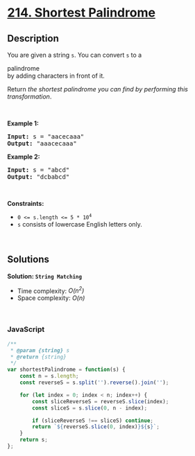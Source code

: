 # [214. Shortest Palindrome](https://leetcode.com/problems/shortest-palindrome)

## Description

<div class="elfjS" data-track-load="description_content"><p>You are given a string <code>s</code>. You can convert <code>s</code> to a <span data-keyword="palindrome-string" class=" cursor-pointer relative text-dark-blue-s text-sm"><div class="popover-wrapper inline-block" data-headlessui-state=""><div><div aria-expanded="false" data-headlessui-state="" id="headlessui-popover-button-:rq2:"><div>palindrome</div></div><div style="position: fixed; z-index: 40; inset: 0px auto auto 0px; transform: translate(378px, 183px);"></div></div></div></span> by adding characters in front of it.</p>

<p>Return <em>the shortest palindrome you can find by performing this transformation</em>.</p>

<p>&nbsp;</p>
<p><strong class="example">Example 1:</strong></p>
<pre><strong>Input:</strong> s = "aacecaaa"
<strong>Output:</strong> "aaacecaaa"
</pre><p><strong class="example">Example 2:</strong></p>
<pre><strong>Input:</strong> s = "abcd"
<strong>Output:</strong> "dcbabcd"
</pre>
<p>&nbsp;</p>
<p><strong>Constraints:</strong></p>

<ul>
	<li><code>0 &lt;= s.length &lt;= 5 * 10<sup>4</sup></code></li>
	<li><code>s</code> consists of lowercase English letters only.</li>
</ul>
</div>

<p>&nbsp;</p>

## Solutions

**Solution: `String Matching`**
- Time complexity: <em>O(n<sup>2</sup>)</em>
- Space complexity: <em>O(n)</em>

<p>&nbsp;</p>

### **JavaScript**

```js
/**
 * @param {string} s
 * @return {string}
 */
var shortestPalindrome = function(s) {
    const n = s.length;
    const reverseS = s.split('').reverse().join('');

    for (let index = 0; index < n; index++) {
        const sliceReverseS = reverseS.slice(index);
        const sliceS = s.slice(0, n - index);

        if (sliceReverseS !== sliceS) continue;
        return `${reverseS.slice(0, index)}${s}`;
    }
    return s;
};
```
